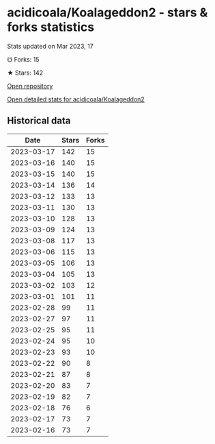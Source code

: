 # acidicoala/Koalageddon2 - stars & forks statistics

Stats updated on Mar 2023, 17

☋ Forks: 15

★ Stars: 142

[Open repository](https://github.com/acidicoala/Koalageddon2)

[Open detailed stats for acidicoala/Koalageddon2](https://reviewgithub.com/rep/acidicoala/Koalageddon2)

## Historical data
| Date | Stars | Forks |
|------|-------|-------|
| 2023-03-17 | 142 | 15 | 
| 2023-03-16 | 140 | 15 | 
| 2023-03-15 | 140 | 15 | 
| 2023-03-14 | 136 | 14 | 
| 2023-03-12 | 133 | 13 | 
| 2023-03-11 | 130 | 13 | 
| 2023-03-10 | 128 | 13 | 
| 2023-03-09 | 124 | 13 | 
| 2023-03-08 | 117 | 13 | 
| 2023-03-06 | 115 | 13 | 
| 2023-03-05 | 106 | 13 | 
| 2023-03-04 | 105 | 13 | 
| 2023-03-02 | 103 | 12 | 
| 2023-03-01 | 101 | 11 | 
| 2023-02-28 | 99 | 11 | 
| 2023-02-27 | 97 | 11 | 
| 2023-02-25 | 95 | 11 | 
| 2023-02-24 | 95 | 10 | 
| 2023-02-23 | 93 | 10 | 
| 2023-02-22 | 90 | 8 | 
| 2023-02-21 | 87 | 8 | 
| 2023-02-20 | 83 | 7 | 
| 2023-02-19 | 82 | 7 | 
| 2023-02-18 | 76 | 6 | 
| 2023-02-17 | 73 | 7 | 
| 2023-02-16 | 73 | 7 | 

